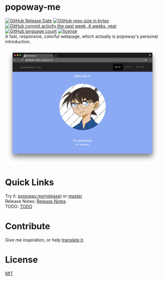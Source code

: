 # popoway-me
[![GitHub Release Date](https://img.shields.io/github/release-date/popoway/popoway-me.svg)](https://github.com/popoway/popoway-me/releases)
[![GitHub repo size in bytes](https://img.shields.io/github/repo-size/popoway/popoway-me.svg)](https://github.com/popoway/popoway-me/releases)
[![GitHub commit activity the past week, 4 weeks, year](https://img.shields.io/github/commit-activity/w/popoway/popoway-me.svg)](https://github.com/popoway/popoway-me/commits)
[![GitHub language count](https://img.shields.io/github/languages/count/popoway/popoway-me.svg)](https://github.com/popoway/popoway-me/search?l=JSON&type=Code)
[![license](https://img.shields.io/github/license/popoway/popoway-me.svg)](https://github.com/popoway/popoway-me/blob/master/LICENSE)  
A fast, responsive, colorful webpage, which actually is popoway's personal introduction.  

![Screenshot of popoway.me](https://github.com/popoway/popoway-me/raw/e43d47493ab882e1d6a394cbb12e3ef285f96f51/assets/desktop_preview.png)

# Quick Links
Try it: [popoway.me(release)](https://popoway.me) or [master](https://popoway-me.herokuapp.com/me.main.html)  
Release Notes: [Release Notes](https://github.com/popoway/popoway-me/releases)  
TODO: [TODO](https://gist.github.com/popoway/2b03716f16f2b442715455ab8efb310f)

# Contribute
Give me inspiration, or help [translate it](http://popoway-me.oneskyapp.com/collaboration/project/134083).

# License
[MIT](https://github.com/popoway/popoway-me/blob/master/LICENSE)
